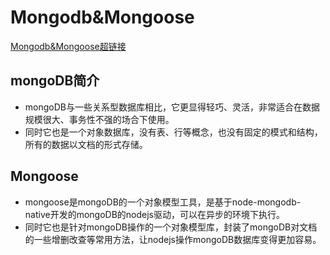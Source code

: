# Mongodb&Mongoose
[Mongodb&Mongoose超链接](https://www.jianshu.com/p/8da589f238e4)
## mongoDB简介
* mongoDB与一些关系型数据库相比，它更显得轻巧、灵活，非常适合在数据规模很大、事务性不强的场合下使用。
* 同时它也是一个对象数据库，没有表、行等概念，也没有固定的模式和结构，所有的数据以文档的形式存储。
## Mongoose

* mongoose是mongoDB的一个对象模型工具，是基于node-mongodb-native开发的mongoDB的nodejs驱动，可以在异步的环境下执行。
* 同时它也是针对mongoDB操作的一个对象模型库，封装了mongoDB对文档的一些增删改查等常用方法，让nodejs操作mongoDB数据库变得更加容易。
